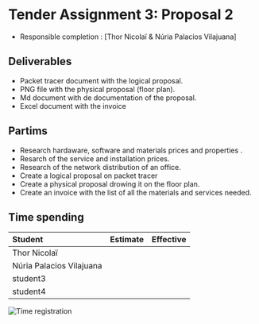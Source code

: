 # Tender Assignment 3: Proposal 2

* Responsible completion : [Thor Nicolaï & Núria Palacios Vilajuana]

## Deliverables

* Packet tracer document with the logical proposal.
* PNG file with the physical proposal (floor plan).
* Md document with de documentation of the proposal.
* Excel document with the invoice 


## Partims

* Research hardaware, software and materials prices and properties .
* Resarch of the service and installation prices.
* Research of the network distribution of an office.
* Create a logical proposal on packet tracer
* Create a physical proposal drowing it on the floor plan.
* Create an invoice with the list of all the materials and services needed.


## Time spending

| Student  | Estimate | Effective |
| :---     |    ---:  |      ---: |
| Thor Nicolaï |  |    |
| Núria Palacios Vilajuana |      |          |
| student3 |          |           |
| student4 |          |           |


![Time registration ]()
